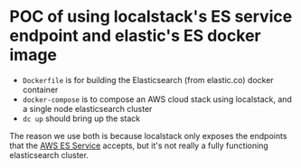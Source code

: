 # POC of using localstack's ES service endpoint and elastic's ES docker image

- `Dockerfile` is for building the Elasticsearch (from elastic.co) docker container
- `docker-compose` is to compose an AWS cloud stack using localstack, and a single node elasticsearch cluster
- `dc up` should bring up the stack

The reason we use both is because localstack only exposes the endpoints that the
[AWS ES Service](https://aws.amazon.com/elasticsearch-service/) accepts, but it's
not really a fully functioning elasticsearch cluster.
